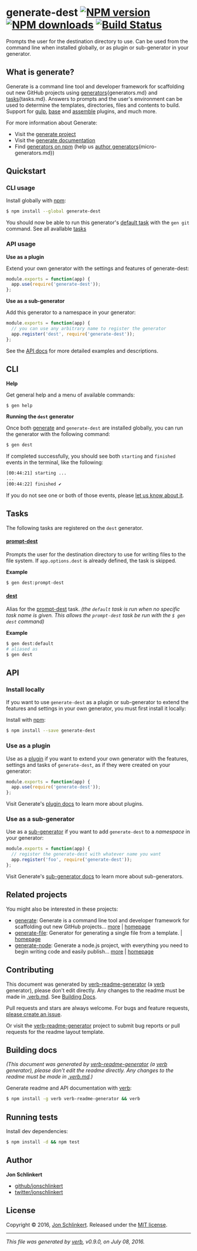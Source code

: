 # generate-dest [![NPM version](https://img.shields.io/npm/v/generate-dest.svg?style=flat)](https://www.npmjs.com/package/generate-dest) [![NPM downloads](https://img.shields.io/npm/dm/generate-dest.svg?style=flat)](https://npmjs.org/package/generate-dest) [![Build Status](https://img.shields.io/travis/generate/generate-dest.svg?style=flat)](https://travis-ci.org/generate/generate-dest)

Prompts the user for the destination directory to use. Can be used from the command line when installed globally, or as plugin or sub-generator in your generator.

## What is generate?

Generate is a command line tool and developer framework for scaffolding out new GitHub projects using [generators](https://github.com/generate/generate/blob/master/docs/){generators.md} and [tasks](https://github.com/generate/generate/blob/master/docs/){tasks.md}. Answers to prompts and the user's environment can be used to determine the templates, directories, files and contents to build. Support for [gulp](http://gulpjs.com), [base](https://github.com/node-base/base) and [assemble](https://github.com/assemble/assemble) plugins, and much more.

For more information about Generate:

* Visit the [generate project](https://github.com/generate/generate)
* Visit the [generate documentation](https://github.com/generate/generate/blob/master/docs/)
* Find [generators on npm](https://www.npmjs.com/browse/keyword/generate-generator) (help us [author generators](https://github.com/generate/generate/blob/master/docs/){micro-generators.md})

## Quickstart

### CLI usage

Install globally with [npm](https://www.npmjs.com/):

```sh
$ npm install --global generate-dest
```

You should now be able to run this generator's [default task](#default) with the `gen git` command. See all avallable [tasks](#tasks)

### API usage

**Use as a plugin**

Extend your own generator with the settings and features of generate-dest:

```js
module.exports = function(app) {
  app.use(require('generate-dest'));
};
```

**Use as a sub-generator**

Add this generator to a namespace in your generator:

```js
module.exports = function(app) {
  // you can use any arbitrary name to register the generator
  app.register('dest', require('generate-dest'));
};
```

See the [API docs](#api) for more detailed examples and descriptions.

## CLI

**Help**

Get general help and a menu of available commands:

```sh
$ gen help
```

**Running the `dest` generator**

Once both [generate](https://github.com/generate/generate) and `generate-dest` are installed globally, you can run the generator with the following command:

```sh
$ gen dest
```

If completed successfully, you should see both `starting` and `finished` events in the terminal, like the following:

```sh
[00:44:21] starting ...
...
[00:44:22] finished ✔
```

If you do not see one or both of those events, please [let us know about it](../../issues).

## Tasks

The following tasks are registered on the `dest` generator.

#### [prompt-dest](generator.js#L28)

Prompts the user for the destination directory to use for writing files to the file system. If `app.options.dest` is already defined, the task is skipped.

**Example**

```sh
$ gen dest:prompt-dest
```

#### [dest](generator.js#L65)

Alias for the [prompt-dest](#prompt-dest) task. _(the `default` task is run when no specific task name is given. This allows the `prompt-dest` task be run with the `$ gen dest` command)_

**Example**

```sh
$ gen dest:default
# aliased as
$ gen dest
```

## API

### Install locally

If you want to use `generate-dest` as a plugin or sub-generator to extend the features and settings in your own generator, you must first install it locally:

Install with [npm](https://www.npmjs.com/):

```sh
$ npm install --save generate-dest
```

### Use as a plugin

Use as a [plugin](https://github.com/generate/generate/blob/master/docs/plugins.md) if you want to extend your own generator with the features, settings and tasks of `generate-dest`, as if they were created on your generator:

```js
module.exports = function(app) {
  app.use(require('generate-dest'));
};
```

Visit Generate's [plugin docs](https://github.com/generate/generate/blob/master/docs/plugins.md) to learn more about plugins.

### Use as a sub-generator

Use as a [sub-generator](https://github.com/generate/generate/blob/master/docs/generators.md) if you want to add `generate-dest` to a  _namespace_ in your generator:

```js
module.exports = function(app) {
  // register the generate-dest with whatever name you want
  app.register('foo', require('generate-dest'));
};
```

Visit Generate's [sub-generator docs](https://github.com/generate/generate/blob/master/docs/sub-generators.md) to learn more about sub-generators.

## Related projects

You might also be interested in these projects:

* [generate](https://www.npmjs.com/package/generate): Generate is a command line tool and developer framework for scaffolding out new GitHub projects… [more](https://github.com/generate/generate) | [homepage](https://github.com/generate/generate "Generate is a command line tool and developer framework for scaffolding out new GitHub projects. Generators are easy to create and combine. Answers to prompts and the user's environment can be used to determine the templates, directories, files and contents to build. Support for gulp, assemble and Base plugins.")
* [generate-file](https://www.npmjs.com/package/generate-file): Generator for generating a single file from a template. | [homepage](https://github.com/generate/generate-file "Generator for generating a single file from a template.")
* [generate-node](https://www.npmjs.com/package/generate-node): Generate a node.js project, with everything you need to begin writing code and easily publish… [more](https://github.com/generate/generate-node) | [homepage](https://github.com/generate/generate-node "Generate a node.js project, with everything you need to begin writing code and easily publish the project to npm.")

## Contributing

This document was generated by [verb-readme-generator](https://github.com/verbose/verb-readme-generator) (a [verb](https://github.com/verbose/verb) generator), please don't edit directly. Any changes to the readme must be made in [.verb.md](.verb.md). See [Building Docs](#building-docs).

Pull requests and stars are always welcome. For bugs and feature requests, [please create an issue](../../issues/new).

Or visit the [verb-readme-generator](https://github.com/verbose/verb-readme-generator) project to submit bug reports or pull requests for the readme layout template.

## Building docs

_(This document was generated by [verb-readme-generator](https://github.com/verbose/verb-readme-generator) (a [verb](https://github.com/verbose/verb) generator), please don't edit the readme directly. Any changes to the readme must be made in [.verb.md](.verb.md).)_

Generate readme and API documentation with [verb](https://github.com/verbose/verb):

```sh
$ npm install -g verb verb-readme-generator && verb
```

## Running tests

Install dev dependencies:

```sh
$ npm install -d && npm test
```

## Author

**Jon Schlinkert**

* [github/jonschlinkert](https://github.com/jonschlinkert)
* [twitter/jonschlinkert](http://twitter.com/jonschlinkert)

## License

Copyright © 2016, [Jon Schlinkert](https://github.com/jonschlinkert).
Released under the [MIT license](https://github.com/generate/generate-dest/blob/master/LICENSE).

***

_This file was generated by [verb](https://github.com/verbose/verb), v0.9.0, on July 08, 2016._